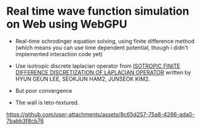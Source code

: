 # Real time wave function simulation on Web using WebGPU
- Real-time schrodinger equation solving, using finite difference method (which means you can use time dependent potential, though i didn't implemented interaction code yet)
- Use isotropic discrete laplacian operator from [ISOTROPIC FINITE DIFFERENCE DISCRETIZATION OF LAPLACIAN OPERATOR](https://mathematicians.korea.ac.kr/cfdkim/wp-content/uploads/sites/15/2023/06/ISOTROPIC_FDM.pdf) written by HYUN GEUN LEE, SEOKJUN HAM2, JUNSEOK KIM2.
- But poor convergence

- The wall is teto-textured.

https://github.com/user-attachments/assets/8c65d257-75a8-4266-ada0-7babb3f8cb76

